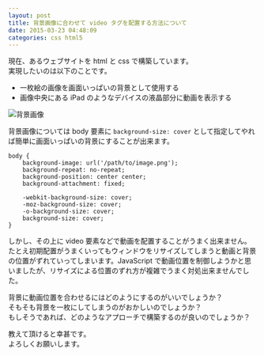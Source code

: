 ```yaml
---
layout: post
title: 背景画像に合わせて video タグを配置する方法について
date: 2015-03-23 04:48:09
categories: css html5
---
```

<!-- {% raw %} -->
<p>現在、あるウェブサイトを html と css で構築しています。<br>
実現したいのは以下のことです。</p>

<ul>
<li>一枚絵の画像を画面いっぱいの背景として使用する</li>
<li>画像中央にある iPad のようなデバイスの液晶部分に動画を表示する</li>
</ul>

<p><img src="https://i.stack.imgur.com/LYx2E.jpg" alt="背景画像"></p>

<p>背景画像については body 要素に <code>background-size: cover</code> として指定してやれば簡単に画面いっぱいの背景にすることが出来ます。</p>

<pre><code>body {
    background-image: url('/path/to/image.png');
    background-repeat: no-repeat;
    background-position: center center;
    background-attachment: fixed;

    -webkit-background-size: cover;
    -moz-background-size: cover;
    -o-background-size: cover;
    background-size: cover;
}
</code></pre>

<p>しかし、その上に video 要素などで動画を配置することがうまく出来ません。<br>
たとえ初期配置がうまくいってもウィンドウをリサイズしてしまうと動画と背景の位置がずれていってしまいます。JavaScript で動画位置を制御しようかと思いましたが、リサイズによる位置のずれ方が複雑でうまく対処出来ませんでした。</p>

<p>背景に動画位置を合わせるにはどのようにするのがいいでしょうか？<br>
そもそも背景を一枚にしてしまうのがおかしいのでしょうか？<br>
もしそうであれば、どのようなアプローチで構築するのが良いのでしょうか？</p>

<p>教えて頂けると幸甚です。<br>
よろしくお願いします。</p>
<!-- {% endraw %} -->
